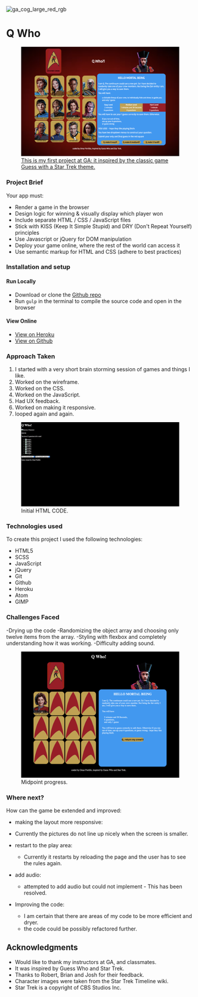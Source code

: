 ![ga_cog_large_red_rgb](https://cloud.githubusercontent.com/assets/40461/8183776/469f976e-1432-11e5-8199-6ac91363302b.png)

# Q Who

<figure>
  <a href="#"><img src="./images/latestscreenshot.png"></a>
  <figcaption><a href="#" title="Q Who!?">This is my first project at GA: it inspired by the classic game Guess with a Star Trek theme.</a></figcaption>
</figure>

### Project Brief

Your app must:

* Render a game in the browser
* Design logic for winning & visually display which player won
* Include separate HTML / CSS / JavaScript files
* Stick with KISS (Keep It Simple Stupid) and DRY (Don't Repeat Yourself) principles
* Use Javascript or jQuery for DOM manipulation
* Deploy your game online, where the rest of the world can access it
* Use semantic markup for HTML and CSS (adhere to best practices)

### [](https://github.com/omrprt/wdi-first-project#setup)Installation and setup

#### Run Locally
- Download or clone the [Github repo](https://github.com/omrprt/wdi-first-project)
- Run `gulp` in the terminal to compile the source code and open in the browser

#### View Online

- [View on Heroku](https://qwho.herokuapp.com/)
- [View on Github](https://github.com/omrprt/wdi-first-project)

### [](https://github.com/omrprt/wdi-first-project#approach-taken)Approach Taken

1. I started with a very short brain storming session of games and things I like.
2. Worked on the wireframe.
3. Worked on the CSS.
4. Worked on the JavaScript.
5. Had UX feedback.
6. Worked on making it responsive.
7. looped again and again.

<figure>
  <a href="#"><img src="./images/initialhtml.png"></a>
  <figcaption>Initial HTML CODE.</a></figcaption>
</figure>

### [](https://github.com/omrprt/wdi-first-project#technologies-used)Technologies used

To create this project I used the following technologies:

- HTML5
- SCSS
- JavaScript
- jQuery
- Git
- Github
- Heroku
- Atom
- GIMP

### [](https://github.com/omrprt/wdi-first-project#challenges-faced)Challenges Faced

-Drying up the code
-Randomizing the object array and choosing only twelve items from the array.
-Styling with flexbox and completely understanding how it was working.
-Difficulty adding sound.

<figure>
  <a href="#"><img src="./images/midpointscreenshot.png"></a>
  <figcaption>Midpoint progress.</figcaption>
</figure>

### [](https://github.com/omrprt/wdi-first-project#where-next)Where next?

How can the game be extended and improved:

- making the layout more responsive:
 * Currently the pictures do not line up nicely when the screen is smaller.


- restart to the play area:
  * Currently it restarts by reloading the page and the user has to see the rules again.


- add audio:
    * attempted to add audio but could not implement - This has been resolved.


- Improving the code:
  * I am certain that there are areas of my code to be more efficient and dryer.
  * the code could be possibly refactored further.

## Acknowledgments
* Would like to thank my instructors at GA, and classmates.
* It was inspired by Guess Who and Star Trek.
* Thanks to Robert, Brian and Josh for their feedback.
* Character images were taken from the Star Trek Timeline wiki.
* Star Trek is a copyright of CBS Studios Inc.
